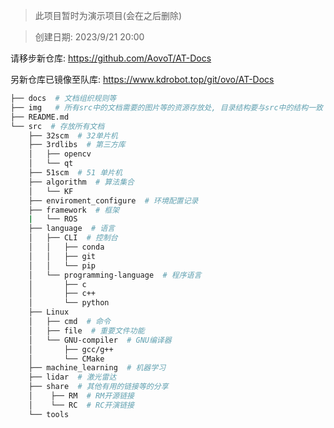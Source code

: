 > 此项目暂时为演示项目(会在之后删除)

> 创建日期: 2023/9/21 20:00

请移步新仓库: https://github.com/AovoT/AT-Docs

另新仓库已镜像至队库: https://www.kdrobot.top/git/ovo/AT-Docs

```sh
├── docs  # 文档组织规则等
├── img   # 所有src中的文档需要的图片等的资源存放处, 目录结构要与src中的结构一致
├── README.md
└── src  # 存放所有文档
    ├── 32scm  # 32单片机
    ├── 3rdlibs  # 第三方库
    │   ├── opencv
    │   └── qt
    ├── 51scm  # 51 单片机
    ├── algorithm  # 算法集合
    │   └── KF
    ├── enviroment_configure  # 环境配置记录
    ├── framework  # 框架 
    |   └── ROS
    ├── language  # 语言
    │   ├── CLI  # 控制台
    │   │   ├── conda
    │   │   ├── git
    │   │   └── pip
    │   └── programming-language  # 程序语言
    │       ├── c
    │       ├── c++
    │       └── python
    ├── Linux
    │   ├── cmd  # 命令
    │   ├── file  # 重要文件功能
    │   └── GNU-compiler  # GNU编译器
    │       ├── gcc/g++
    │       └── CMake
    ├── machine_learning  # 机器学习
    ├── lidar  # 激光雷达
    ├── share  # 其他有用的链接等的分享
    │    ├── RM  # RM开源链接
    │    └── RC  # RC开演链接
    └── tools
```
